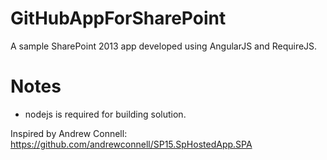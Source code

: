 GitHubAppForSharePoint
======================

A sample SharePoint 2013 app developed using AngularJS and RequireJS.

Notes
======
- nodejs is required for building solution.

Inspired by Andrew Connell:
https://github.com/andrewconnell/SP15.SpHostedApp.SPA
